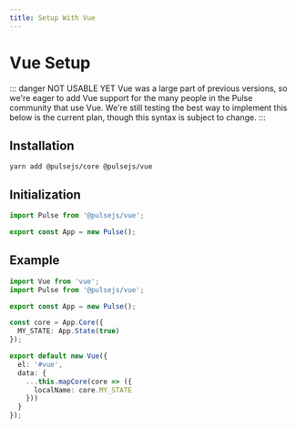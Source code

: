 ```yaml
---
title: Setup With Vue
---
```


# Vue Setup

::: danger NOT USABLE YET
Vue was a large part of previous versions, so we're eager to add Vue support for the many people in the Pulse community that use Vue. We're still testing the best way to implement this below is the current plan, though this syntax is subject to change.
:::

## Installation

```
yarn add @pulsejs/core @pulsejs/vue
```

## Initialization

```ts
import Pulse from '@pulsejs/vue';

export const App = new Pulse();
```

## Example

```ts
import Vue from 'vue';
import Pulse from '@pulsejs/vue';

export const App = new Pulse();

const core = App.Core({
  MY_STATE: App.State(true)
});

export default new Vue({
  el: '#vue',
  data: {
    ...this.mapCore(core => ({
      localName: core.MY_STATE
    }))
  }
});
```
